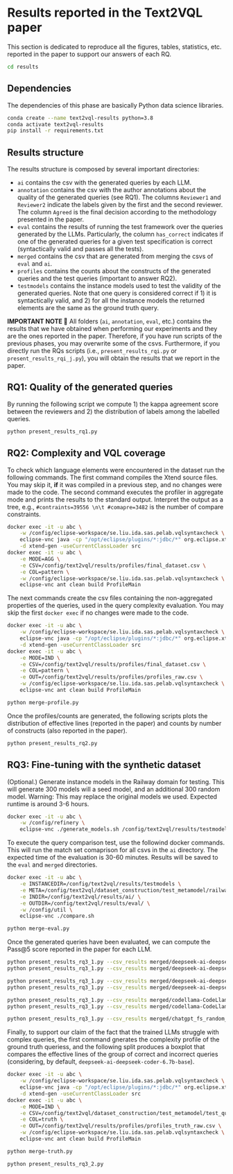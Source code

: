 # Results reported in the Text2VQL paper

This section is dedicated to reproduce all the figures, tables, statistics, etc. reported in the paper
to support our answers of each RQ.

```bash
cd results
```

## Dependencies

The dependencies of this phase are basically Python data science libraries.
```bash
conda create --name text2vql-results python=3.8
conda activate text2vql-results
pip install -r requirements.txt
```

## Results structure

The results structure is composed by several important directories:
* `ai` contains the csv with the generated queries by each LLM.
* `annotation` contains the csv with the author annotations about the quality of the generated queries (see RQ1). The columns
`Reviewer1` and `Reviewer2` indicate the labels given by the first and the second reviewer. The column `Agreed` is the final decision
according to the methodology presented in the paper.
* `eval` contains the results of running the test framework over the queries generated by the LLMs. Particularly, the column
`has_correct` indicates if one of the generated queries for a given test specification is correct (syntactically valid and passes all the tests).
* `merged` contains the csv that are generated from merging the csvs of `eval` and `ai`.
* `profiles` contains the counts about the constructs of the generated queries and the test queries (important to answer RQ2).
* `testmodels` contains the instance models used to test the validity of the generated queries. Note that one query is considered
correct if 1) it is syntactically valid, and 2) for all the instance models the returned elements are the same as the ground truth query.

**IMPORTANT NOTE 🤔**
All folders (`ai`, `annotation`, `eval`, etc.) contains the results that we have obtained when performing our experiments and they are the ones
reported in the paper. Therefore, if you have run scripts of the previous phases, you may overwrite some of the csvs. Furthermore,
if you directly run the RQs scripts (i.e., `present_results_rqi.py` or `present_results_rqi_j.py`), you will obtain the results
that we report in the paper.

## RQ1: Quality of the generated queries

By running the following script we compute 1) the kappa agreement score between the reviewers and 2) the distribution of labels among the
labelled queries.
```bash
python present_results_rq1.py
```

## RQ2: Complexity and VQL coverage 

To check which language elements were encountered in the dataset run the following commands.
The first command compiles the Xtend source files. You may skip it, **if** it was compiled in a previous step, and no changes were made to the code.
The second command executes the profiler in aggregate mode and prints the results to the standard output.
Interpret the output as a tree, e.g., `#contraints=39556 \n\t #comapre=3482` is the number of compare constraints.

```bash
docker exec -it -u abc \
    -w /config/eclipse-workspace/se.liu.ida.sas.pelab.vqlsyntaxcheck \
    eclipse-vnc java -cp "/opt/eclipse/plugins/*:jdbc/*" org.eclipse.xtend.core.compiler.batch.Main \
    -d xtend-gen -useCurrentClassLoader src
docker exec -it -u abc \
    -e MODE=AGG \
    -e CSV=/config/text2vql/results/profiles/final_dataset.csv \
    -e COL=pattern \
    -w /config/eclipse-workspace/se.liu.ida.sas.pelab.vqlsyntaxcheck \
    eclipse-vnc ant clean build ProfileMain
```

The next commands create the csv files containing the non-aggregated properties of the queries, used in the query complexity evaluation.
You may skip the first `docker exec` if no changes were made to the code.
```bash
docker exec -it -u abc \
    -w /config/eclipse-workspace/se.liu.ida.sas.pelab.vqlsyntaxcheck \
    eclipse-vnc java -cp "/opt/eclipse/plugins/*:jdbc/*" org.eclipse.xtend.core.compiler.batch.Main \
    -d xtend-gen -useCurrentClassLoader src
docker exec -it -u abc \
    -e MODE=IND \
    -e CSV=/config/text2vql/results/profiles/final_dataset.csv \
    -e COL=pattern \
    -e OUT=/config/text2vql/results/profiles/profiles_raw.csv \
    -w /config/eclipse-workspace/se.liu.ida.sas.pelab.vqlsyntaxcheck \
    eclipse-vnc ant clean build ProfileMain

python merge-profile.py
```


Once the profiles/counts are generated, the following scripts plots the distribution of effective lines (reported in the paper)
and counts by number of constructs (also reported in the paper).
```bash
python present_results_rq2.py
```

## RQ3: Fine-tuning with the synthetic dataset

(Optional.) Generate instance models in the Railway domain for testing.
This will generate 300 models will a seed model, and an additional 300 random model. 
Warning: This may replace the original models we used. Expected runtime is around 3-6 hours.

```bash
docker exec -it -u abc \
    -w /config/refinery \
    eclipse-vnc ./generate_models.sh /config/text2vql/results/testmodels 
```

To execute the query comparison test, use the followind docker commands. 
This will run the match set comaprison for all csvs in the `ai` directory.
The expected time of the evaluation is 30-60 minutes.
Results will be saved to the `eval` and `merged` directories.
```bash
docker exec -it -u abc \
    -e INSTANCEDIR=/config/text2vql/results/testmodels \
    -e META=/config/text2vql/dataset_construction/test_metamodel/railway.ecore \
    -e INDIR=/config/text2vql/results/ai/ \
    -e OUTDIR=/config/text2vql/results/eval/ \
    -w /config/util \
    eclipse-vnc ./compare.sh

python merge-eval.py
```

Once the generated queries have been evaluated, we can compute the Pass@5 score reported in the paper for each LLM.
```bash
python present_results_rq3_1.py --csv_results merged/deepseek-ai-deepseek-coder-6.7b-base_fs_random_full.csv
python present_results_rq3_1.py --csv_results merged/deepseek-ai-deepseek-coder-6.7b-base_lora_full.csv 

python present_results_rq3_1.py --csv_results merged/deepseek-ai-deepseek-coder-1.3b-base_fs_random_full.csv
python present_results_rq3_1.py --csv_results merged/deepseek-ai-deepseek-coder-1.3b-base_lora_full.csv

python present_results_rq3_1.py --csv_results merged/codellama-CodeLlama-7b-hf_fs_random_full.csv
python present_results_rq3_1.py --csv_results merged/codellama-CodeLlama-7b-hf_lora_full.csv 

python present_results_rq3_1.py --csv_results merged/chatgpt_fs_random_full.csv
```

Finally, to support our claim of the fact that the trained LLMs struggle with complex queries, the first command gnerates the complexity profile of the ground truth queriess, and the following split produces
a boxplot that compares the effective lines of the group of correct and incorrect queries 
(considering, by default, `deepseek-ai-deepseek-coder-6.7b-base`).

```bash
docker exec -it -u abc \
    -w /config/eclipse-workspace/se.liu.ida.sas.pelab.vqlsyntaxcheck \
    eclipse-vnc java -cp "/opt/eclipse/plugins/*:jdbc/*" org.eclipse.xtend.core.compiler.batch.Main \
    -d xtend-gen -useCurrentClassLoader src
docker exec -it -u abc \
    -e MODE=IND \
    -e CSV=/config/text2vql/dataset_construction/test_metamodel/test_queries.csv \
    -e COL=truth \
    -e OUT=/config/text2vql/results/profiles/profiles_truth_raw.csv \
    -w /config/eclipse-workspace/se.liu.ida.sas.pelab.vqlsyntaxcheck \
    eclipse-vnc ant clean build ProfileMain

python merge-truth.py
```

```bash
python present_results_rq3_2.py
```
